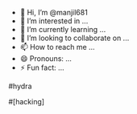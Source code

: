 - 👋 Hi, I’m @manjil681
- 👀 I’m interested in ...
- 🌱 I’m currently learning ...
- 💞️ I’m looking to collaborate on ...
- 📫 How to reach me ...
- 😄 Pronouns: ...
- ⚡ Fun fact: ...

<!---
manjil681/manjil681 is a ✨ special ✨ repository because its `README.md` (this file) appears on your GitHub profile.
You can click the Preview link to take a look at your changes.
--->#hydra
#[hacking]





